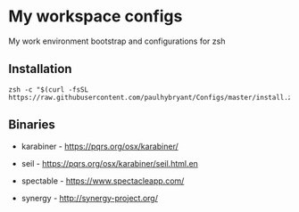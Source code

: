 # My workspace configs

My work environment bootstrap and configurations for zsh

## Installation

    zsh -c "$(curl -fsSL https://raw.githubusercontent.com/paulhybryant/Configs/master/install.zsh)"

## Binaries

- karabiner - https://pqrs.org/osx/karabiner/

- seil - https://pqrs.org/osx/karabiner/seil.html.en

- spectable - https://www.spectacleapp.com/

- synergy - http://synergy-project.org/
